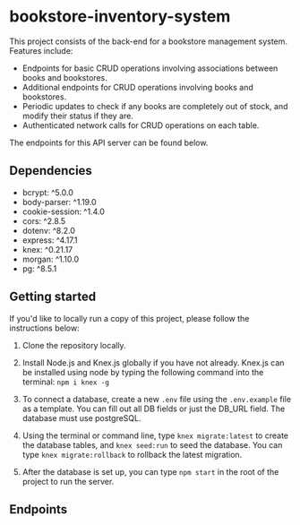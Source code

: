 # bookstore-inventory-system
This project consists of the back-end for a bookstore management system. Features include:
- Endpoints for basic CRUD operations involving associations between books and bookstores.
- Additional endpoints for CRUD operations involving books and bookstores.
- Periodic updates to check if any books are completely out of stock, and modify their status if they are.
- Authenticated network calls for CRUD operations on each table.  

The endpoints for this API server can be found below.

## Dependencies
- bcrypt: ^5.0.0
- body-parser: ^1.19.0
- cookie-session: ^1.4.0
- cors: ^2.8.5
- dotenv: ^8.2.0
- express: ^4.17.1
- knex: ^0.21.17
- morgan: ^1.10.0
- pg: ^8.5.1

## Getting started
If you'd like to locally run a copy of this project, please follow the instructions below:

  1. Clone the repository locally.  
  
  2. Install Node.js and Knex.js globally if you have not already. Knex.js can be installed using node 
  by typing the following command into the terminal: `npm i knex -g`  
  
  3. To connect a database, create a new `.env` file using the `.env.example` file as a template. You can fill out all DB fields or just the DB_URL field.
  The database must use postgreSQL.  
  
  4. Using the terminal or command line, type `knex migrate:latest` to create the database tables, and `knex seed:run` to seed the database. 
  You can type `knex migrate:rollback` to rollback the latest migration.  
  
  5. After the database is set up, you can type `npm start` in the root of the project to run the server.

## Endpoints

